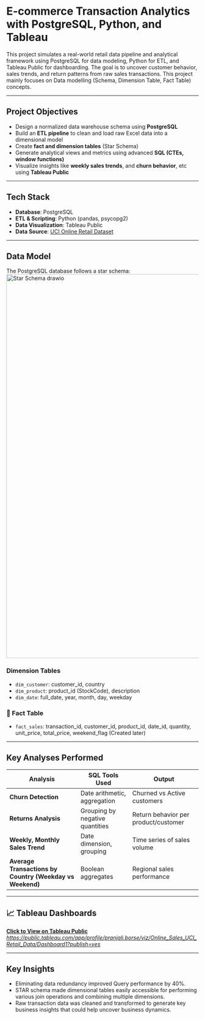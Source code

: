 # E-commerce Transaction Analytics with PostgreSQL, Python, and Tableau

This project simulates a real-world retail data pipeline and analytical framework using PostgreSQL for data modeling, Python for ETL, and Tableau Public for dashboarding. The goal is to uncover customer behavior, sales trends, and return patterns from raw sales transactions. This project mainly focuses on Data modelling (Schema, Dimension Table, Fact Table) concepts.

---

## Project Objectives

- Design a normalized data warehouse schema using **PostgreSQL**
- Build an **ETL pipeline** to clean and load raw Excel data into a dimensional model
- Create **fact and dimension tables** (Star Schema)
- Generate analytical views and metrics using advanced **SQL (CTEs, window functions)**
- Visualize insights like **weekly sales trends**, and **churn behavior**, etc using **Tableau Public**

---

## Tech Stack

- **Database**: PostgreSQL
- **ETL & Scripting**: Python (pandas, psycopg2)
- **Data Visualization**: Tableau Public
- **Data Source**: [UCI Online Retail Dataset](https://archive.ics.uci.edu/dataset/502/online+retail+ii)

---

## Data Model

The PostgreSQL database follows a star schema:
<img width="1201" height="1003" alt="Star Schema drawio" src="https://github.com/user-attachments/assets/ff22673b-40b5-4672-853e-7ccac6642de3" />
### Dimension Tables
- `dim_customer`: customer_id, country
- `dim_product`: product_id (StockCode), description
- `dim_date`: full_date, year, month, day, weekday

### 🔹 Fact Table
- `fact_sales`: transaction_id, customer_id, product_id, date_id, quantity, unit_price, total_price, weekend_flag (Created later)

---

## Key Analyses Performed

| Analysis | SQL Tools Used | Output |
|---------|----------------|--------|
| **Churn Detection** | Date arithmetic, aggregation | Churned vs Active customers |
| **Returns Analysis** | Grouping by negative quantities | Return behavior per product/customer |
| **Weekly, Monthly Sales Trend** | Date dimension, grouping | Time series of sales volume |
| **Average Transactions by Country (Weekday vs Weekend)** | Boolean aggregates | Regional sales performance |

---

## 📈 Tableau Dashboards

**[Click to View on Tableau Public](#)**  
_https://public.tableau.com/app/profile/pranjali.borse/viz/Online_Sales_UCI_Retail_Data/Dashboard1?publish=yes_

---
## Key Insights

+ Eliminating data redundancy improved Query performance by 40%.
+ STAR schema made dimensional tables easily accessible for performing various join operations and combining multiple dimensions.
+ Raw transaction data was cleaned and transformed to generate key business insights that could help uncover business dynamics.
